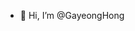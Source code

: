 - 👀 Hi, I’m @GayeongHong

<!---
GayeongHong/GayeongHong is a ✨ special ✨ repository because its `README.md` (this file) appears on your GitHub profile.
You can click the Preview link to take a look at your changes.
--->
